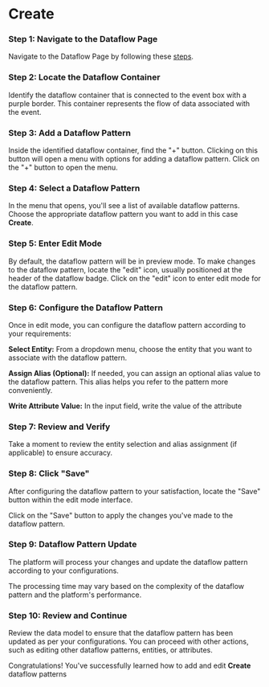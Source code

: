 # Create

### Step 1: Navigate to the Dataflow Page

Navigate to the Dataflow Page by following these [steps](../../Naviage%20to%20Dataflow%20Page%2039d9ed3529a94178bf063c9f7ef0bc96.md).

### **Step 2: Locate the Dataflow Container**

Identify the dataflow container that is connected to the event box with a purple border. This container represents the flow of data associated with the event.

### **Step 3: Add a Dataflow Pattern**

Inside the identified dataflow container, find the "+" button. Clicking on this button will open a menu with options for adding a dataflow pattern. Click on the "+" button to open the menu.

<!-- ![Untitled](Create%20edc040b1b627476fb01021226f611f68/Untitled.png) -->

### **Step 4: Select a Dataflow Pattern**

In the menu that opens, you'll see a list of available dataflow patterns. Choose the appropriate dataflow pattern you want to add in this case **Create**.

<!-- ![Untitled](Create%20edc040b1b627476fb01021226f611f68/Untitled%201.png) -->

### **Step 5: Enter Edit Mode**

By default, the dataflow pattern will be in preview mode. To make changes to the dataflow pattern, locate the "edit" icon, usually positioned at the header of the dataflow badge. Click on the "edit" icon to enter edit mode for the dataflow pattern.

<!-- ![Untitled](Create%20edc040b1b627476fb01021226f611f68/Untitled%202.png) -->

### **Step 6: Configure the Dataflow Pattern**

Once in edit mode, you can configure the dataflow pattern according to your requirements:

**Select Entity:** From a dropdown menu, choose the entity that you want to associate with the dataflow pattern.

**Assign Alias (Optional):** If needed, you can assign an optional alias value to the dataflow pattern. This alias helps you refer to the pattern more conveniently.

********************************************Write Attribute Value:******************************************** In the input field, write the value of the attribute 

<!-- ![Untitled](Create%20edc040b1b627476fb01021226f611f68/Untitled%203.png) -->

### **Step 7: Review and Verify**

Take a moment to review the entity selection and alias assignment (if applicable) to ensure accuracy.

### **Step 8: Click "Save"**

After configuring the dataflow pattern to your satisfaction, locate the "Save" button within the edit mode interface.

Click on the "Save" button to apply the changes you've made to the dataflow pattern.

### **Step 9: Dataflow Pattern Update**

The platform will process your changes and update the dataflow pattern according to your configurations.

The processing time may vary based on the complexity of the dataflow pattern and the platform's performance.

### **Step 10: Review and Continue**

Review the data model to ensure that the dataflow pattern has been updated as per your configurations. You can proceed with other actions, such as editing other dataflow patterns, entities, or attributes.

Congratulations! You've successfully learned how to add and edit **Create** dataflow patterns